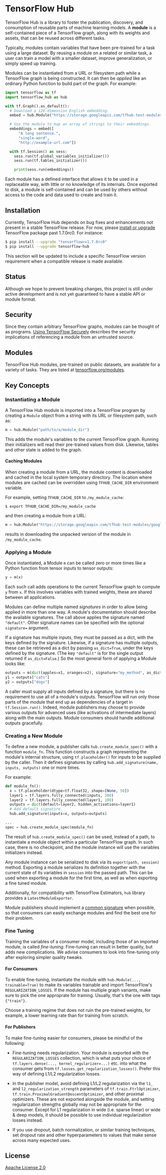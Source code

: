 <!-- Copyright 2018 The TensorFlow Hub Authors. All Rights Reserved.

Licensed under the Apache License, Version 2.0 (the "License");
you may not use this file except in compliance with the License.
You may obtain a copy of the License at

    http://www.apache.org/licenses/LICENSE-2.0

Unless required by applicable law or agreed to in writing, software
distributed under the License is distributed on an "AS IS" BASIS,
WITHOUT WARRANTIES OR CONDITIONS OF ANY KIND, either express or implied.
See the License for the specific language governing permissions and
limitations under the License.
==============================================================================-->

# TensorFlow Hub

TensorFlow Hub is a library to foster the publication, discovery, and
consumption of reusable parts of machine learning models. A **module** is a
self-contained piece of a TensorFlow graph, along with its weights and assets,
that can be reused across different tasks.

Typically, modules contain variables that have been pre-trained for a task using
a large dataset. By reusing a module on a related or similar task, a user can
train a model with a smaller dataset, improve generalization, or simply speed up
training.

Modules can be instantiated from a URL or filesystem path while a TensorFlow
graph is being constructed. It can then be *applied* like an ordinary Python
function to build part of the graph. For example:

```python
import tensorflow as tf
import tensorflow_hub as hub

with tf.Graph().as_default():
  # Download a 128-dimension English embedding.
  embed = hub.Module("https://storage.googleapis.com/tfhub-test-modules/google/text/nnlm-en-dim128-with-normalization/1.tar.gz")

  # Use the module to map an array of strings to their embeddings.
  embeddings = embed([
      "A long sentence.",
      "single-word",
      "http://example-url.com"])

  with tf.Session() as sess:
    sess.run(tf.global_variables_initializer())
    sess.run(tf.tables_initializer())

    print(sess.run(embeddings))
```

Each module has a defined interface that allows it to be used in a replaceable
way, with little or no knowledge of its internals. Once exported to disk, a
module is self-contained and can be used by others without access to the code
and data used to create and train it.


## Installation

Currently, TensorFlow Hub depends on bug fixes and enhancements not present in a
stable TensorFlow release. For now, please
[install or upgrade](https://www.tensorflow.org/install/)
TensorFlow package past 1.7.0rc0. For instance:

```bash
$ pip install --upgrade "tensorflow>=1.7.0rc0"
$ pip install --upgrade tensorflow-hub
```

This section will be updated to include a specific TensorFlow version
requirement when a compatible release is made available.


## Status

Although we hope to prevent breaking changes, this project is still under active
development and is not yet guaranteed to have a stable API or module format.


## Security

Since they contain arbitrary TensorFlow graphs, modules can be thought of as
programs. [Using TensorFlow Securely](https://github.com/tensorflow/tensorflow/blob/master/SECURITY.md)
describes the security implications of referencing a module from an untrusted
source.


## Modules

TensorFlow Hub modules, pre-trained on public datasets, are available for a
variety of tasks. They are listed at
[tensorflow.org/modules](https://tensorflow.org/modules).


## Key Concepts

### Instantiating a Module

A TensorFlow Hub module is imported into a TensorFlow program by
creating a `Module` object from a string with its URL or filesystem path,
such as:

```python
m = hub.Module("path/to/a/module_dir")
```

This adds the module's variables to the current TensorFlow graph.
Running their initializers will read their pre-trained values from disk.
Likewise, tables and other state is added to the graph.

#### Caching Modules

When creating a module from a URL, the module content is downloaded
and cached in the local system temporary directory. The location where
modules are cached can be overridden using `TFHUB_CACHE_DIR` environment
variable.

For example, setting `TFHUB_CACHE_DIR` to `/my_module_cache`:

```shell
$ export TFHUB_CACHE_DIR=/my_module_cache
```

and then creating a module from a URL:

```python
m = hub.Module("https://storage.googleapis.com/tfhub-test-modules/google/test/half-plus-two/1.tar.gz")
```

results in downloading the unpacked version of the module in
`/my_module_cache`.


### Applying a Module

Once instantiated, a Module `m` can be called zero or more times
like a Python function from tensor inputs to tensor outputs:

```python
y = m(x)
```

Each such call adds operations to the current TensorFlow graph to compute
`y` from `x`. If this involves variables with trained weights, these are
shared between all applications.

Modules can define multiple named *signatures* in order to allow being applied
in more than one way. A module's documentation should describe the available
signatures. The call above applies the signature named `"default"`. Other
signature names can be specified with the optional `signature=` argument.

If a signature has multiple inputs, they must be passed as a dict,
with the keys defined by the signature. Likewise, if a signature has
multiple outputs, these can be retrieved as a dict by passing `as_dict=True`,
under the keys defined by the signature. (The key `"default"` is for the
single output returned if `as_dict=False`.)
So the most general form of applying a Module looks like:

```python
outputs = m(dict(apples=x1, oranges=x2), signature="my_method", as_dict=True)
y1 = outputs["cats"]
y2 = outputs["dogs"]
```

A caller must supply all inputs defined by a signature, but there is no
requirement to use all of a module's outputs.
TensorFlow will run only those parts of the module that end up
as dependencies of a target in `tf.Session.run()`. Indeed, module publishers may
choose to provide various outputs for advanced uses (like activations of
intermediate layers) along with the main outputs. Module consumers should
handle additional outputs gracefully.

### Creating a New Module

To define a new module, a publisher calls `hub.create_module_spec()` with a
function `module_fn`. This function constructs a graph representing the module's
internal structure, using `tf.placeholder()` for inputs to be supplied by
the caller. Then it defines signatures by calling
`hub.add_signature(name, inputs, outputs)` one or more times.

For example:

```python
def module_fn():
  x = tf.placeholder(dtype=tf.float32, shape=[None, 50])
  layer1 = tf.layers.fully_connected(inputs, 200)
  layer2 = tf.layers.fully_connected(layer1, 100)
  outputs = dict(default=layer2, hidden_activations=layer1)
  # Add default signature.
  hub.add_signature(inputs=x, outputs=outputs)

...
spec = hub.create_module_spec(module_fn)
```

The result of `hub.create_module_spec()` can be used, instead of a path,
to instantiate a module object within a particular TensorFlow graph. In
such case, there is no checkpoint, and the module instance will use the
variables initializers instead.

Any module instance can be serialized to disk via its `export(path, session)`
method. Exporting a module serializes its definition together with the current
state of its variables in `session` into the passed path. This can be used
when exporting a module for the first time, as well as when exporting a fine
tuned module.

Additionally, for compatibility with TensorFlow Estimators, `hub` library
provides a `LatestModuleExporter`.

Module publishers should implement a [common
signature](docs/common_signatures/index.md)
when possible, so that consumers can easily exchange modules and find the best
one for their problem.

### Fine Tuning

Training the variables of a consumer model, including those of an imported
module, is called *fine-tuning*. Fine-tuning can result in better quality, but
adds new complications. We advise consumers to look into fine-tuning only after
exploring simpler quality tweaks.

#### For Consumers

To enable fine-tuning, instantiate the module with
`hub.Module(..., trainable=True)` to make its variables trainable and
import TensorFlow's `REGULARIZATION_LOSSES`. If the module has multiple
graph variants, make sure to pick the one approprate for training.
Usually, that's the one with tags `{"train"}`.

Choose a training regime that does not ruin the pre-trained weights,
for example, a lower learning rate than for training from scratch.

#### For Publishers

To make fine-tuning easier for consumers, please be mindful of the following:

*   Fine-tuning needs regularization. Your module is exported with the
    `REGULARIZATION_LOSSES` collection, which is what puts your choice of
    `tf.layers.dense(..., kernel_regularizer=...)` etc. into what the consumer
    gets from `tf.losses.get_regularization_losses()`. Prefer this way of
    defining L1/L2 regularization losses.

*   In the publisher model, avoid defining L1/L2 regularization via the `l1_`
    and `l2_regularization_strength` parameters of `tf.train.FtrlOptimizer`,
    `tf.train.ProximalGradientDescentOptimizer`, and other proximal
    optimizers. These are not exported alongside the module, and setting
    regularization strengths globally may not be appropriate for the
    consumer. Except for L1 regularization in wide (i.e. sparse linear) or wide
    & deep models, it should be possible to use individual regularization losses
    instead.

*   If you use dropout, batch normalization, or similar training techniques, set
    dropout rate and other hyperparameters to values that make sense across many
    expected uses.


## License

[Apache License 2.0](LICENSE)
